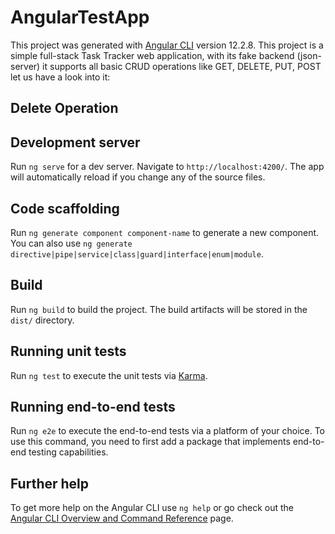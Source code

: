 # AngularTestApp

This project was generated with [Angular CLI](https://github.com/angular/angular-cli) version 12.2.8. This project is a simple full-stack Task Tracker web application, with its fake backend (json-server) it supports all basic CRUD operations like GET, DELETE, PUT, POST let us have a look into it:

## Delete Operation

<!-- ![Alt Text](https://github.com/rishavraj221/task-tracker-angular/blob/main/) -->

## Development server

Run `ng serve` for a dev server. Navigate to `http://localhost:4200/`. The app will automatically reload if you change any of the source files.

## Code scaffolding

Run `ng generate component component-name` to generate a new component. You can also use `ng generate directive|pipe|service|class|guard|interface|enum|module`.

## Build

Run `ng build` to build the project. The build artifacts will be stored in the `dist/` directory.

## Running unit tests

Run `ng test` to execute the unit tests via [Karma](https://karma-runner.github.io).

## Running end-to-end tests

Run `ng e2e` to execute the end-to-end tests via a platform of your choice. To use this command, you need to first add a package that implements end-to-end testing capabilities.

## Further help

To get more help on the Angular CLI use `ng help` or go check out the [Angular CLI Overview and Command Reference](https://angular.io/cli) page.
